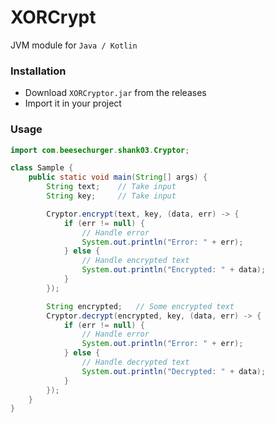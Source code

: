 # XORCrypt

JVM module for `Java / Kotlin`

### Installation

- Download `XORCryptor.jar` from the releases
- Import it in your project

### Usage

```java
import com.beesechurger.shank03.Cryptor;

class Sample {
    public static void main(String[] args) {
        String text;    // Take input
        String key;     // Take input

        Cryptor.encrypt(text, key, (data, err) -> {
            if (err != null) {
                // Handle error
                System.out.println("Error: " + err);
            } else {
                // Handle encrypted text
                System.out.println("Encrypted: " + data);
            }
        });

        String encrypted;   // Some encrypted text
        Cryptor.decrypt(encrypted, key, (data, err) -> {
            if (err != null) {
                // Handle error
                System.out.println("Error: " + err);
            } else {
                // Handle decrypted text
                System.out.println("Decrypted: " + data);
            }
        });
    }
}
```